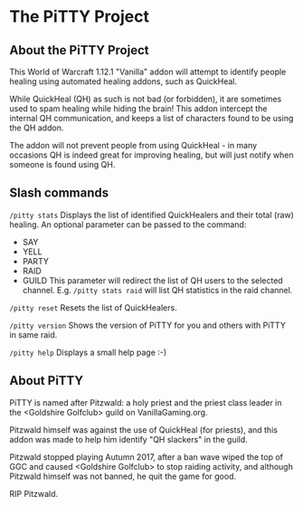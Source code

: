 # The PiTTY Project

## About the PiTTY Project
This World of Warcraft 1.12.1 "Vanilla" addon will attempt to identify people
healing using automated healing addons, such as QuickHeal.

While QuickHeal (QH) as such is not bad (or forbidden), it are sometimes used
to spam healing while hiding the brain! This addon intercept the internal QH 
communication, and keeps a list of characters found to be using the QH addon.

The addon will not prevent people from using QuickHeal - in many occasions QH
is indeed great for improving healing, but will just notify when someone is
found using QH.

## Slash commands

```/pitty stats```
Displays the list of identified QuickHealers and their total (raw) healing.
An optional parameter can be passed to the command: 
* SAY
* YELL
* PARTY
* RAID
* GUILD
This parameter will redirect the list of QH users to the selected channel.
E.g. ```/pitty stats raid``` will list QH statistics in the raid channel.


```/pitty reset```
Resets the list of QuickHealers.


```/pitty version```
Shows the version of PiTTY for you and others with PiTTY in same raid.


```/pitty help```
Displays a small help page :-)



## About PiTTY
PiTTY is named after Pitzwald: a holy priest and the priest class leader in
the &lt;Goldshire Golfclub&gt; guild on VanillaGaming.org.

Pitzwald himself was against the use of QuickHeal (for priests), and this 
addon was made to help him identify "QH slackers" in the guild.

Pitzwald stopped playing Autumn 2017, after a ban wave wiped the top of GGC
and caused &lt;Goldshire Golfclub&gt; to stop raiding activity, and although
Pitzwald himself was not banned, he quit the game for good.

RIP Pitzwald.

